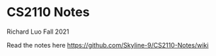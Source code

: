 # **CS2110 Notes**
Richard Luo
Fall 2021

Read the notes here https://github.com/Skyline-9/CS2110-Notes/wiki
